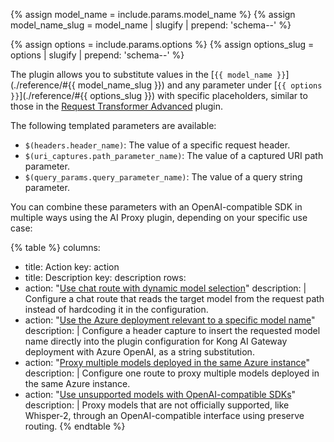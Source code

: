 {% assign model_name = include.params.model_name %}
{% assign model_name_slug = model_name | slugify | prepend: 'schema--' %}

{% assign options = include.params.options %}
{% assign options_slug = options | slugify | prepend: 'schema--' %}

The plugin allows you to substitute values in the [`{{ model_name }}`](./reference/#{{ model_name_slug }}) and any parameter under [`{{ options }}`](./reference/#{{ options_slug }})
with specific placeholders, similar to those in the [Request Transformer Advanced](/plugins/request-transformer-advanced/) plugin.

The following templated parameters are available:

* `$(headers.header_name)`: The value of a specific request header.
* `$(uri_captures.path_parameter_name)`: The value of a captured URI path parameter.
* `$(query_params.query_parameter_name)`: The value of a query string parameter.

You can combine these parameters with an OpenAI-compatible SDK in multiple ways using the AI Proxy plugin, depending on your specific use case:

<!--vale off-->
{% table %}
columns:
  - title: Action
    key: action
  - title: Description
    key: description
rows:
  - action: "[Use chat route with dynamic model selection](./examples/sdk-dynamic-model-selection/)"
    description: |
      Configure a chat route that reads the target model from the request path instead of hardcoding it in the configuration.
  - action: "[Use the Azure deployment relevant to a specific model name](./examples/sdk-azure-deployment/)"
    description: |
      Configure a header capture to insert the requested model name directly into the plugin configuration for Kong AI Gateway deployment with Azure OpenAI, as a string substitution.
  - action: "[Proxy multiple models deployed in the same Azure instance](./examples/sdk-multiple-providers/)"
    description: |
      Configure one route to proxy multiple models deployed in the same Azure instance.
  - action: "[Use unsupported models with OpenAI-compatible SDKs](./examples/sdk-unsupported-model/)"
    description: |
      Proxy models that are not officially supported, like Whisper-2, through an OpenAI-compatible interface using preserve routing.
{% endtable %}
<!--vale on-->


